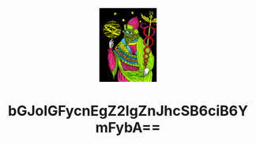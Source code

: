 <div align="center">
  <img width = "23%" src="https://github.com/KTN1990/KTN1990/blob/main/107.png">
  <h1>bGJoIGFycnEgZ2IgZnJhcSB6ciB6YmFybA==</h1>
</div>

<!--
**KTN1990/KTN1990** is a ✨ _special_ ✨ repository because its `README.md` (this file) appears on your GitHub profile.

Here are some ideas to get you started:

- 🔭 I’m currently working on ...
- 🌱 I’m currently learning ...
- 👯 I’m looking to collaborate on ...
- 🤔 I’m looking for help with ...
- 💬 Ask me about ...
- 📫 How to reach me: ...
- 😄 Pronouns: ...
- ⚡ Fun fact: ...
-->
